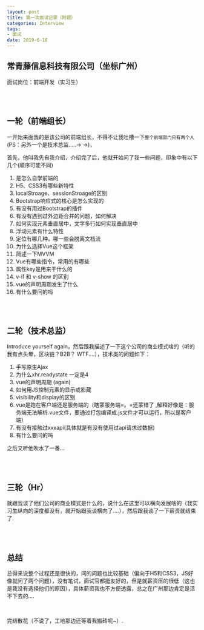 ```yaml
---
layout: post
title: 第一次面试记录（附题）
categories: Interview
tags: 
- 面试
date: 2019-6-18
---
```


## 常青藤信息科技有限公司（坐标广州）

面试岗位：前端开发（实习生）

<br><br>

## 一轮（前端组长）

一开始来面我的是该公司的前端组长，不得不让我吐槽一下`整个前端部门只有两个人`(PS：另外一个是技术总监.....→ →)，

首先，他叫我先自我介绍，介绍完了后，他就开始问了我一些问题，印象中有以下几个(顺序可能不同)

1. 是怎么自学前端的
2. H5、CSS3有哪些新特性
3. localStroage、sessionStroage的区别
4. Bootstrap响应式的核心是怎么实现的
5. 有没有用过Bootstrap的插件
6. 有没有遇到过外边距合并的问题，如何解决
7. 如何实现元素垂直居中，文字多行如何实现垂直居中
8. 浮动元素有什么特性
9. 定位有哪几种，哪一些会脱离文档流
10. 为什么选择Vue这个框架
11. 简述一下MVVM
12. Vue有哪些指令，常用的有哪些
13. 属性key是用来干什么的
14. v-if 和 v-show 的区别
15. vue的声明周期发生了什么
16. 有什么要问的吗

<br><br>

## 二轮（技术总监）

Introduce yourself again，然后跟我描述了一下这个公司的商业模式啥的（听的我有点头晕，区块链？B2B？ WTF....），技术类的问题如下：

1. 手写原生Ajax
2. 为什么xhr.readystate 一定是4
3. vue的声明周期 (again)
4. 如何用JS控制元素的显示或影藏
5. visibility和display的区别
6. vue是跑在客户端还是服务端的（瞎蒙服务端=。=还蒙错了 ,解释好像是：服务端无法解析.vue文件，要通过打包编译成.js文件才可以运行，所以是客户端）
7. 有没有接触过xxxapi(具体就是有没有使用过api请求过数据)
8. 有什么要问的吗

之后又听他吹水了一番...

<br><br>

## 三轮（Hr）

就跟我谈了他们公司的商业模式是什么的，说什么在这里可以横向发展啥的（我实习生纵向的深度都没有，就开始跟我谈横向了....），然后跟我谈了一下薪资就结束了.

<br><br>

## 总结

总得来说整个过程还是很快的，问的问题也比较基础（偏向于H5和CSS3，JS好像就问了两个问题），没有笔试，面试官都挺友好的，但是就薪资压的很低（这也是我没有选择他们的原因），具体薪资我也不方便透露，总之在广州那边肯定是活不下去的....

<br>

完结散花（不说了，工地那边还等着我搬砖呢~）.

